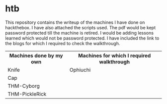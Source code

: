 # htb
This repository contains the writeup of the machines I have done on hackthebox. I have also attached the scripts used.
The pdf would be kept password protected till the machine is retired. I would be adding lessons learned which would not be password protected.
I have included the link to the blogs for which I required to check the walkthrough.

<table>
<tr>
  <th>Machines done by my own</th>
  <th>Machines for which I required walkthrough</th>
</tr>
<tr>
  <td>Knife</td>
  <td>Ophiuchi</td>
  </tr>
  <tr>
    <td>Cap</td>
    <td></td>
  </tr>
  <tr>
    <td>THM-Cyborg</td>
    <td></td>
  </tr>
  <tr>
    <td>THM-PickleRick</td>
    <td></td>
  </tr>
</table>
